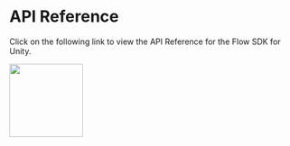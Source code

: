 # API Reference

Click on the following link to view the API Reference for the Flow SDK for Unity. 

[<img src="https://raw.githubusercontent.com/onflow/sdks/main/templates/documentation/ref.svg" width="130" />](https://unity-sdk-api-docs.vercel.app/)